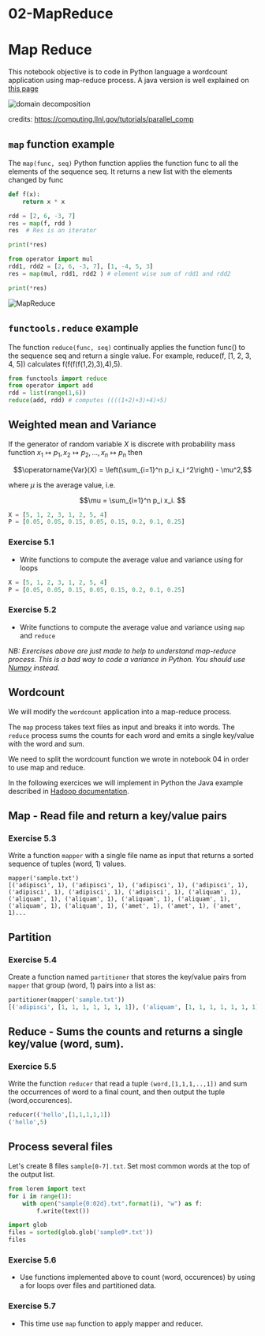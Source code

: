 # 02-MapReduce

# Map Reduce

This notebook objective is to code in Python language a wordcount application using map-reduce process. A java version is well explained on [this page](https://www.dezyre.com/hadoop-tutorial/hadoop-mapreduce-wordcount-tutorial)

![domain decomposition](images/domain_decomp.png)

credits: https://computing.llnl.gov/tutorials/parallel_comp

## `map` function example

The `map(func, seq)` Python function applies the function func to all the elements of the sequence seq. It returns a new list with the elements changed by func

~~~python
def f(x):
    return x * x

rdd = [2, 6, -3, 7]
res = map(f, rdd )
res  # Res is an iterator

~~~

~~~python
print(*res)

~~~

~~~python
from operator import mul
rdd1, rdd2 = [2, 6, -3, 7], [1, -4, 5, 3]
res = map(mul, rdd1, rdd2 ) # element wise sum of rdd1 and rdd2 

~~~

~~~python
print(*res)

~~~

![MapReduce](images/mapreduce.jpg)

## `functools.reduce` example

The function `reduce(func, seq)` continually applies the function func() to the sequence seq and return a single value. For example, reduce(f, [1, 2, 3, 4, 5]) calculates f(f(f(f(1,2),3),4),5).

~~~python
from functools import reduce
from operator import add
rdd = list(range(1,6))
reduce(add, rdd) # computes ((((1+2)+3)+4)+5)

~~~

## Weighted mean and Variance

If the generator of random variable $X$ is discrete with probability mass function $x_1 \mapsto p_1, x_2 \mapsto p_2, \ldots, x_n \mapsto p_n$ then

$$\operatorname{Var}(X) = \left(\sum_{i=1}^n p_i x_i ^2\right) - \mu^2,$$

where $\mu$ is the average value, i.e.

$$\mu = \sum_{i=1}^n p_i x_i. $$

~~~python
X = [5, 1, 2, 3, 1, 2, 5, 4]
P = [0.05, 0.05, 0.15, 0.05, 0.15, 0.2, 0.1, 0.25]

~~~

### Exercise 5.1

- Write functions to compute the average value and variance using for loops

~~~python
X = [5, 1, 2, 3, 1, 2, 5, 4]
P = [0.05, 0.05, 0.15, 0.05, 0.15, 0.2, 0.1, 0.25]

~~~

### Exercise 5.2

- Write functions to compute the average value and variance using `map` and `reduce`

*NB: Exercises above are just made to help to understand map-reduce process.
This is a bad way to code a variance in Python. You should use [Numpy](http://www.numpy.org) instead.*

## Wordcount 

We will modify the `wordcount` application into a map-reduce process.

The `map` process takes text files as input and breaks it into words. The `reduce`  process sums the counts for each word and emits a single key/value with the word and sum.

We need to split the wordcount function we wrote in notebook 04 in order to use map and reduce. 

In the following exercices we will implement in Python the Java example described in [Hadoop documentation](https://hadoop.apache.org/docs/current/hadoop-mapreduce-client/hadoop-mapreduce-client-core/MapReduceTutorial.html#Example:_WordCount_v1.0).

## Map - Read file and return a key/value pairs

### Exercise 5.3

Write a function `mapper` with a single file name as input that returns a sorted sequence of tuples (word, 1) values.

```pybt
mapper('sample.txt')
[('adipisci', 1), ('adipisci', 1), ('adipisci', 1), ('adipisci', 1), ('adipisci', 1), ('adipisci', 1), ('adipisci', 1), ('aliquam', 1), ('aliquam', 1), ('aliquam', 1), ('aliquam', 1), ('aliquam', 1), ('aliquam', 1), ('aliquam', 1), ('amet', 1), ('amet', 1), ('amet', 1)...
```

## Partition

### Exercise 5.4

Create a function named `partitioner` that stores the key/value pairs from `mapper`  that group (word, 1) pairs into a list as:
```python
partitioner(mapper('sample.txt'))
[('adipisci', [1, 1, 1, 1, 1, 1, 1]), ('aliquam', [1, 1, 1, 1, 1, 1, 1]), ('amet', [1, 1, 1, 1],...]
```

## Reduce - Sums the counts and returns a single key/value (word, sum).

### Exercice 5.5

Write the function `reducer` that read a tuple `(word,[1,1,1,..,1])` and sum the occurrences of word to a final count, and then output the tuple (word,occurences).

```python
reducer(('hello',[1,1,1,1,1])
('hello',5)
```

## Process several files

Let's create 8 files `sample[0-7].txt`. Set most common words at the top of the output list.

~~~python
from lorem import text
for i in range(1):
    with open("sample{0:02d}.txt".format(i), "w") as f:
        f.write(text())

~~~

~~~python
import glob
files = sorted(glob.glob('sample0*.txt'))
files

~~~

### Exercise 5.6
- Use functions implemented above to count (word, occurences) by using a for loops over files and partitioned data.

### Exercise 5.7
- This time use `map` function to apply mapper and reducer.
